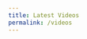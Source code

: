 ```yaml
---
title: Latest Videos
permalink: /videos
---
```

<div id="ytplayer"></div>

<script>
  var tag = document.createElement('script');
  tag.src = "https://www.youtube.com/player_api";
  var firstScriptTag = document.getElementsByTagName('script')[0];
  firstScriptTag.parentNode.insertBefore(tag, firstScriptTag);
  var player;
  function onYouTubePlayerAPIReady() {
    player = new YT.Player(<iframe src="https://www.youtube.com/embed/?listType=user_uploads&list=W_dsmLJe5dIrVw34y9IOew" width="480" height="400"></iframe>);
  }
</script>
